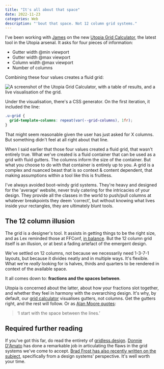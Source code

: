 ```yaml
---
title: "It's all about that space"
date: 2022-11-23
categories: Web
description: "'bout that space. Not 12 column grid systems."
---
```


I've been working with [James](https://www.hustlersquad.net/) on the new [Utopia Grid Calculator](https://utopia.fyi/grid/calculator/), the latest tool in the Utopia arsenal. It asks for four pieces of information:

- Gutter width @min viewport
- Gutter width @max viewport
- Column width @max viewport
- Number of columns

Combining these four values creates a fluid grid:

![A screenshot of the Utopia Grid Calculator, with a table of results, and a live visualisation of the grid.](/images/blog/utopia-grid-calculator.jpg)

Under the visualisation, there's a CSS generator. On the first iteration, it included the line:

```css
.u-grid {
  grid-template-columns: repeat(var(--grid-columns), 1fr);
}
```

That might seem reasonable given the user has just asked for X columns. But something didn't feel at all right about that line.

When I said earlier that those four values created a fluid grid, that wasn't entirely true. What we've created is a fluid container that can be used as a grid with fluid gutters. The columns inform the size of the container. But what you choose to do with that container is entirely up to you. A grid is a complex and nuanced beast that is so context & content dependent, that making assumptions within a tool like this is fruitless.

I've always avoided boot-windy grid systems. They're heavy and designed for the 'average' website, never truly catering for the intricacies of your design. They provide all the classes in the world to push/pull columns at whatever breakpoints they deem 'correct', but without knowing what lives inside your rectangles, they are ultimately blunt tools.

## The 12 column illusion

The grid is a designer's tool. It assists in getting things to be the right size, and as Lex reminded those at FFConf, [in balance](https://noti.st/loftio/wDxO6z/design-for-developers#sagiuf4). But the 12&nbsp;column grid itself is an illusion, or at best a fading artefact of the emergent design.

We've settled on 12&nbsp;columns, not because we necessarily need <span style="white-space: nowrap;">1-3-7-1</span> layouts, but because it divides neatly and in multiple ways. It's flexible. What we're _really_ looking for is halves, thirds and quarters to be rendered in context of the available space.

It all comes down to: **fractions and the spaces between**.

Utopia is concerned about the latter, about how your fractions slot together, and whether they feel in harmony with the overarching design. It's why, by default, our [grid calculator](https://utopia.fyi/grid/calculator/) visualises gutters, not columns. Get the gutters right, and the rest will follow. Or as [Alan&nbsp;Moore quotes](https://medium.com/@alansmlxl/the-space-between-the-lines-6ed1a78059a8):

> ‘I start with the space between the lines.’

## Required further reading

If you've got this far, do read the entirety of [gridless.design](https://gridless.design/). [Donnie D'Amato](https://twitter.com/donniedamato) has done a remarkable job in articulating the flaws in the grid systems we've come to accept. [Brad Frost has also recently written on the subject](https://bradfrost.com/blog/post/layout-grid-in-design-systems/), specifically from a design systems' perspective. It's well worth your time.
